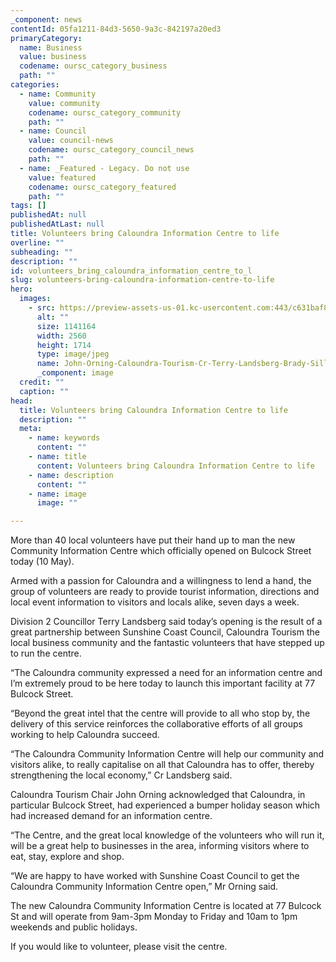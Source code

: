 ```yaml
---
_component: news
contentId: 05fa1211-84d3-5650-9a3c-842197a20ed3
primaryCategory:
  name: Business
  value: business
  codename: oursc_category_business
  path: ""
categories:
  - name: Community
    value: community
    codename: oursc_category_community
    path: ""
  - name: Council
    value: council-news
    codename: oursc_category_council_news
    path: ""
  - name: _Featured - Legacy. Do not use
    value: featured
    codename: oursc_category_featured
    path: ""
tags: []
publishedAt: null
publishedAtLast: null
title: Volunteers bring Caloundra Information Centre to life
overline: ""
subheading: ""
description: ""
id: volunteers_bring_caloundra_information_centre_to_l
slug: volunteers-bring-caloundra-information-centre-to-life
hero:
  images:
    - src: https://preview-assets-us-01.kc-usercontent.com:443/c631baf8-1b46-001f-580c-d0001b68b4a8/9e5983d3-ce68-4918-84d6-2337318dd0b8/John-Orning-Caloundra-Tourism-Cr-Terry-Landsberg-Brady-Sillivan-Caloundra-Chambers-of-Commerce-with-Caloundra-Community-Info-Centre-volunteers-scaled.jpg
      alt: ""
      size: 1141164
      width: 2560
      height: 1714
      type: image/jpeg
      name: John-Orning-Caloundra-Tourism-Cr-Terry-Landsberg-Brady-Sillivan-Caloundra-Chambers-of-Commerce-with-Caloundra-Community-Info-Centre-volunteers-scaled.jpg
      _component: image
  credit: ""
  caption: ""
head:
  title: Volunteers bring Caloundra Information Centre to life
  description: ""
  meta:
    - name: keywords
      content: ""
    - name: title
      content: Volunteers bring Caloundra Information Centre to life
    - name: description
      content: ""
    - name: image
      image: ""

---
```

More than 40 local volunteers have put their hand up to man the new Community Information Centre which officially opened on Bulcock Street today (10 May).

Armed with a passion for Caloundra and a willingness to lend a hand, the group of volunteers are ready to provide tourist information, directions and local event information to visitors and locals alike, seven days a week.

Division 2 Councillor Terry Landsberg said today’s opening is the result of a great partnership between Sunshine Coast Council, Caloundra Tourism the local business community and the fantastic volunteers that have stepped up to run the centre.

“The Caloundra community expressed a need for an information centre and I’m extremely proud to be here today to launch this important facility at 77 Bulcock Street.

“Beyond the great intel that the centre will provide to all who stop by, the delivery of this service reinforces the collaborative efforts of all groups working to help Caloundra succeed.

“The Caloundra Community Information Centre will help our community and visitors alike, to really capitalise on all that Caloundra has to offer, thereby strengthening the local economy,” Cr Landsberg said.

Caloundra Tourism Chair John Orning acknowledged that Caloundra, in particular Bulcock Street, had experienced a bumper holiday season which had increased demand for an information centre.

“The Centre, and the great local knowledge of the volunteers who will run it, will be a great help to businesses in the area, informing visitors where to eat, stay, explore and shop.

“We are happy to have worked with Sunshine Coast Council to get the Caloundra Community Information Centre open,” Mr Orning said. 

The new Caloundra Community Information Centre is located at 77 Bulcock St and will operate from 9am-3pm Monday to Friday and 10am to 1pm weekends and public holidays.

If you would like to volunteer, please visit the centre.
